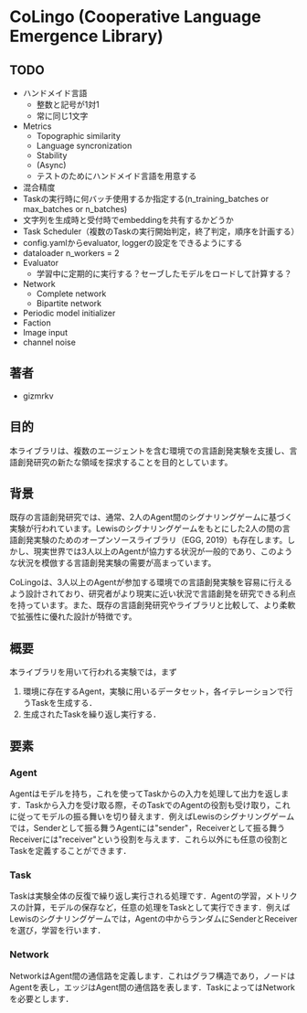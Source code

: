 # CoLingo (Cooperative Language Emergence Library)

## TODO
- ハンドメイド言語
  - 整数と記号が1対1
  - 常に同じ1文字
- Metrics
  - Topographic similarity
  - Language syncronization
  - Stability
  - (Async)
  - テストのためにハンドメイド言語を用意する
- 混合精度
- Taskの実行時に何バッチ使用するか指定する(n_training_batches or max_batches or n_batches)
- 文字列を生成時と受付時でembeddingを共有するかどうか
- Task Scheduler（複数のTaskの実行開始判定，終了判定，順序を計画する）
- config.yamlからevaluator, loggerの設定をできるようにする
- dataloader n_workers = 2
- Evaluator
  - 学習中に定期的に実行する？セーブしたモデルをロードして計算する？
- Network
  - Complete network
  - Bipartite network
- Periodic model initializer
- Faction
- Image input
- channel noise

## 著者
- gizmrkv

## 目的
本ライブラリは、複数のエージェントを含む環境での言語創発実験を支援し、言語創発研究の新たな領域を探求することを目的としています。

## 背景
既存の言語創発研究では、通常、2人のAgent間のシグナリングゲームに基づく実験が行われています。Lewisのシグナリングゲームをもとにした2人の間の言語創発実験のためのオープンソースライブラリ（EGG, 2019）も存在します。しかし、現実世界では3人以上のAgentが協力する状況が一般的であり、このような状況を模倣する言語創発実験の需要が高まっています。

CoLingoは、3人以上のAgentが参加する環境での言語創発実験を容易に行えるよう設計されており、研究者がより現実に近い状況で言語創発を研究できる利点を持っています。また、既存の言語創発研究やライブラリと比較して、より柔軟で拡張性に優れた設計が特徴です。

## 概要
本ライブラリを用いて行われる実験では，まず

1. 環境に存在するAgent，実験に用いるデータセット，各イテレーションで行うTaskを生成する．
2. 生成されたTaskを繰り返し実行する．

## 要素

### Agent
Agentはモデルを持ち，これを使ってTaskからの入力を処理して出力を返します．Taskから入力を受け取る際，そのTaskでのAgentの役割も受け取り，これに従ってモデルの振る舞いを切り替えます．例えばLewisのシグナリングゲームでは，Senderとして振る舞うAgentには"sender"，Receiverとして振る舞うReceiverには"receiver"という役割を与えます．これら以外にも任意の役割とTaskを定義することができます．

### Task
Taskは実験全体の反復で繰り返し実行される処理です．Agentの学習，メトリクスの計算，モデルの保存など，任意の処理をTaskとして実行できます．例えばLewisのシグナリングゲームでは，Agentの中からランダムにSenderとReceiverを選び，学習を行います．

### Network
NetworkはAgent間の通信路を定義します．これはグラフ構造であり，ノードはAgentを表し，エッジはAgent間の通信路を表します．TaskによってはNetworkを必要とします．


